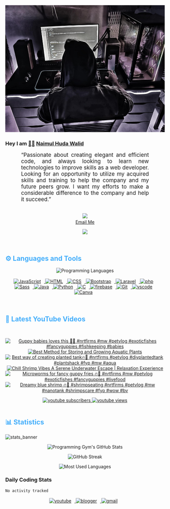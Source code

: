 <!-- ![github_cover_banner](https://www.digitalsolutionservices.com/img/services/web%20development.gif)-->

<div align="center" style="display:block;">
    <img height="400px" width="100%" alt="github cover banner" src="https://raw.githubusercontent.com/NaimulHudaWalid/NaimulHudaWalid/main/272276268_3114779035434264_920860974401480824_n.jpg"/> 
</div>

### Hey I am [👨🏻‍][facebook] [Naimul Huda Walid][youtube]



<p align:"center" style="text-align: justify; margin: 0 50px; font-size: 17px;" >
   “Passionate about creating elegant and efficient code, and always looking to learn new technologies to improve skills as a web developer. Looking for an opportunity to utilize my acquired skills and training to help the company and my future peers grow. I want my efforts to make a considerable difference to the company and help it succeed.”
<br>
<br>
<div align="center">

![](https://visitor-badge.glitch.me/badge?page_id=NaimulHudaWalid)
    <br />
[Email Me](mailto:dev.naimulhuda@gmail.com)
</div>
</p>
<!-- Typing SVG by DenverCoder1 - https://github.com/DenverCoder1/readme-typing-svg -->
<p align="center">
<!--   <a href="https://github.com/DenverCoder1/readme-typing-svg"> -->
    <img src="https://readme-typing-svg.herokuapp.com?color=E22FE4&width=380&height=45&lines=Open-Source+Enthusiast;Learning+In+Public;Empowering+Others;Nice+To+Meet+You+...&center=true"></a>

</p>
<br>
<!-- Languages and Tools -->

<h2 style="color: #44AEFB">⚙️ Languages and Tools</h2>
<div align="center" style="display:block;">
    <img width="100px" alt="Programming Languages" src="https://user-images.githubusercontent.com/78341798/194531121-47b0119a-ce00-439d-b586-125f86acb098.png"/> 
</div>
<br>   
<!-- Icons Resources -->
<!-- https://devicon.dev/ -->
<!-- https://cdn.jsdelivr.net/npm/simple-icons@v3/icons/ -->
<div align="center">
  <a href="https://developer.mozilla.org/en-US/docs/Web/JavaScript" target="_blank" rel="noreferrer">
      <img  alt="JavaScript" height="50px" style="padding-right:10px;" src="https://cdn.jsdelivr.net/gh/devicons/devicon/icons/javascript/javascript-plain.svg"/>
  </a>
  
 
  <a href="https://developer.mozilla.org/en-US/docs/Web/HTML" target="_blank" rel="noreferrer">
      <img  alt="HTML" height="50px" style="padding-right:10px;" src="https://cdn.jsdelivr.net/gh/devicons/devicon/icons/html5/html5-original.svg"/>
  </a>
  <a href="https://developer.mozilla.org/en-US/docs/Web/CSS" target="_blank" rel="noreferrer">
      <img  alt="CSS" height="50px" style="padding-right:10px;" src="https://cdn.jsdelivr.net/gh/devicons/devicon/icons/css3/css3-original.svg"/>
  </a>
  <a href="https://getbootstrap.com/" target="_blank" rel="noreferrer">
      <img  alt="Bootstrap" height="50px" style="padding-right:10px;" src="https://cdn.jsdelivr.net/gh/devicons/devicon/icons/bootstrap/bootstrap-original.svg"/>
  </a> 
  <a href="https://laravel.com/" target="_blank" rel="noreferrer">
      <img  alt="Laravel" height="50px" style="padding-right:10px;" src="https://cdn.jsdelivr.net/gh/devicons/devicon/icons/laravel/laravel-plain.svg"/>
  </a>
  <a href="https://www.php.net/" target="_blank" rel="noreferrer">
      <img  alt="php" height="50px" style="padding-right:10px;" src="https://cdn.jsdelivr.net/gh/devicons/devicon/icons/php/php-original.svg"/>
  </a>
  <a href="https://sass-lang.com/" target="_blank" rel="noreferrer">
      <img  alt="Sass" height="50px" style="padding-right:10px;" src="https://cdn.jsdelivr.net/gh/devicons/devicon/icons/sass/sass-original.svg"/>
  </a>
  <a href="https://www.java.com/en/" target="_blank" rel="noreferrer">
      <img  alt="Java" height="50px" style="padding-right:10px;" src="https://cdn.jsdelivr.net/gh/devicons/devicon/icons/java/java-original.svg"/>
  </a>    
  <a href="https://www.python.org/" target="_blank" rel="noreferrer">
      <img  alt="Python" height="50px" style="padding-right:10px;" src="https://cdn.jsdelivr.net/gh/devicons/devicon/icons/python/python-original.svg"/>
  </a>
  <a href="https://www.cprogramming.com/" target="_blank" rel="noreferrer">
      <img  alt="C" height="50px" style="padding-right:10px;" src="https://cdn.jsdelivr.net/gh/devicons/devicon/icons/c/c-original.svg"/>
  </a>
  
  <a href="https://firebase.google.com/" target="_blank" rel="noreferrer">
      <img  alt="firebase" height="50px" style="padding-right:10px;" src="https://cdn.jsdelivr.net/gh/devicons/devicon/icons/firebase/firebase-plain.svg"/>
  </a>
 
  <a href="https://git-scm.com/" target="_blank" rel="noreferrer">
      <img  alt="Git" height="50px" style="padding-right:10px;" src="https://cdn.jsdelivr.net/gh/devicons/devicon/icons/git/git-original.svg"/>
  </a>
  
  <a href="https://code.visualstudio.com/" target="_blank" rel="noreferrer">
      <img  alt="vscode" height="50px" style="padding-right:10px;"src="https://cdn.jsdelivr.net/gh/devicons/devicon/icons/vscode/vscode-original.svg"/>
  </a>
  <a href="https://www.canva.com/" target="_blank" rel="noreferrer">
      <img  alt="Canva" height="50px" style="padding-right:10px;" src="https://cdn.jsdelivr.net/gh/devicons/devicon/icons/canva/canva-original.svg"/> 
  </a>
</div>
<br>
<br>

<!-- Latest YouTube Videos -->

<h2 style="color: #44AEFB">🎦 Latest YouTube Videos</h2>
<br />

<!-- Resource/Reference: https://github.com/DenverCoder1/github-readme-youtube-cards -->
<div class="youtube videos cards" align="center">

<!-- BEGIN YOUTUBE-CARDS -->
[![Guppy babies loves this 🖤🔥 #nrtfirms #mw #petvlog #exoticfishes #fancyguppies #fishkeeping #babies](https://ytcards.demolab.com/?id=f7fUgo-SaDM&title=Guppy+babies+loves+this+%F0%9F%96%A4%F0%9F%94%A5+%23nrtfirms+%23mw+%23petvlog+%23exoticfishes+%23fancyguppies+%23fishkeeping+%23babies&lang=en&timestamp=1706755966&background_color=%230d1117&title_color=%23ffffff&stats_color=%23dedede&max_title_lines=1&width=250&border_radius=5 "Guppy babies loves this 🖤🔥 #nrtfirms #mw #petvlog #exoticfishes #fancyguppies #fishkeeping #babies")](https://www.youtube.com/watch?v=f7fUgo-SaDM)
[![Best Method for Storing and Growing Aquatic Plants](https://ytcards.demolab.com/?id=bRKXhlX3n_4&title=Best+Method+for+Storing+and+Growing+Aquatic+Plants&lang=en&timestamp=1706750154&background_color=%230d1117&title_color=%23ffffff&stats_color=%23dedede&max_title_lines=1&width=250&border_radius=5 "Best Method for Storing and Growing Aquatic Plants")](https://www.youtube.com/watch?v=bRKXhlX3n_4)
[![Best way of creating planted tank🔥🖤 #nrtfirms #petvlog #diyplantedtank #plantshack #fyp #mw #aqua](https://ytcards.demolab.com/?id=Jf4sw1JVBtE&title=Best+way+of+creating+planted+tank%F0%9F%94%A5%F0%9F%96%A4+%23nrtfirms+%23petvlog+%23diyplantedtank+%23plantshack+%23fyp+%23mw+%23aqua&lang=en&timestamp=1706746995&background_color=%230d1117&title_color=%23ffffff&stats_color=%23dedede&max_title_lines=1&width=250&border_radius=5 "Best way of creating planted tank🔥🖤 #nrtfirms #petvlog #diyplantedtank #plantshack #fyp #mw #aqua")](https://www.youtube.com/watch?v=Jf4sw1JVBtE)
[![Chill Shrimp Vibes A Serene Underwater Escape | Relaxation Experience](https://ytcards.demolab.com/?id=I1dcctACaog&title=Chill+Shrimp+Vibes+A+Serene+Underwater+Escape+%7C+Relaxation+Experience&lang=en&timestamp=1706584764&background_color=%230d1117&title_color=%23ffffff&stats_color=%23dedede&max_title_lines=1&width=250&border_radius=5 "Chill Shrimp Vibes A Serene Underwater Escape | Relaxation Experience")](https://www.youtube.com/watch?v=I1dcctACaog)
[![Microworms for fancy guppy fries 🔥🖤 #nrtfirms #mw #petvlog #exoticfishes #fancyguppies #livefood](https://ytcards.demolab.com/?id=qYdM1OFB5fU&title=Microworms+for+fancy+guppy+fries+%F0%9F%94%A5%F0%9F%96%A4+%23nrtfirms+%23mw+%23petvlog+%23exoticfishes+%23fancyguppies+%23livefood&lang=en&timestamp=1706501324&background_color=%230d1117&title_color=%23ffffff&stats_color=%23dedede&max_title_lines=1&width=250&border_radius=5 "Microworms for fancy guppy fries 🔥🖤 #nrtfirms #mw #petvlog #exoticfishes #fancyguppies #livefood")](https://www.youtube.com/watch?v=qYdM1OFB5fU)
[![Dreamy blue shrimp 🔥🖤 #shrimpseating #nrtfirms #petvlog #mw #nanotank #shrimpscare #fyp #wow #bv](https://ytcards.demolab.com/?id=rQbhyI0HJmw&title=Dreamy+blue+shrimp+%F0%9F%94%A5%F0%9F%96%A4+%23shrimpseating+%23nrtfirms+%23petvlog+%23mw+%23nanotank+%23shrimpscare+%23fyp+%23wow+%23bv&lang=en&timestamp=1706487188&background_color=%230d1117&title_color=%23ffffff&stats_color=%23dedede&max_title_lines=1&width=250&border_radius=5 "Dreamy blue shrimp 🔥🖤 #shrimpseating #nrtfirms #petvlog #mw #nanotank #shrimpscare #fyp #wow #bv")](https://www.youtube.com/watch?v=rQbhyI0HJmw)
<!-- END YOUTUBE-CARDS -->
</div>

<!-- Begin Youtube Buttons -->
<!-- Resource/Reference:  https://github.com/DenverCoder1/custom-icon-badges -->
<div class="youtube buttons" align="center">
    <a href="https://www.youtube.com/channel/UCa3YaFwzSII0kKg3Nads2dQ"  target="_blank">
        <img alt="youtube subscribers" src="https://img.shields.io/youtube/channel/subscribers/UCa3YaFwzSII0kKg3Nads2dQ?logo=youtube&logoColor=red&style=for-the-badge"/>
    </a> 
    <a href="https://www.youtube.com/channel/UCa3YaFwzSII0kKg3Nads2dQ"  target="_blank">
        <img alt="youtube views" src="https://custom-icon-badges.demolab.com/youtube/channel/views/UCa3YaFwzSII0kKg3Nads2dQ?color=%23E05D44&logo=eye&logoColor=white&style=for-the-badge&labelColor=#555555"/>
    </a> 
</div>
<br>
<!-- End Youtube Buttons -->

<!-- Statistics -->

<h2 style="color: #44AEFB">📊 Statistics</h2>

![stats_banner](https://user-images.githubusercontent.com/78341798/194534778-d662496c-ae00-4e8d-ae9b-b90912054e7f.gif)

<!-- Begin Stats Cards -->
<!-- Resources:  -->
<!-- Github & Languages Stats: https://github.com/naimul15-12090/github-readme-stats --> 
<!-- Streak Stats: https://github.com/denvercoder1/github-readme-streak-stats -->
<!-- Change the value after ?username= to your GitHub username. -->
<div class="stats" align="center">

![Programming Gym's GitHub Stats](https://github-readme-stats.vercel.app/api?username=NaimulHudaWalid&hide=stars&count_private=true&show_icons=true&theme=algolia&border_radius=20)

![GitHub Streak](https://streak-stats.demolab.com?user=NaimulHudaWalid&count_private=true&theme=algolia&border_radius=22)

![Most Used Languages](https://github-readme-stats.vercel.app/api/top-langs/?username=NaimulHudaWalid&langs_count=8&layout=compact&show_icons=true&theme=algolia&border_radius=20)
    
<!-- ![Top Langs](https://github-readme-stats.vercel.app/api/top-langs/?username=naimul15-12090&langs_count=8) -->
<!-- [![Top Langs](https://github-readme-stats.vercel.app/api/top-langs/?username=naimul15-12090&layout=compact)](https://github.com/anuraghazra/github-readme-stats)
 -->
    
</div>
<!--  End Stats Cards -->



### Daily Coding Stats
<!--START_SECTION:waka-->

```txt
No activity tracked
```

<!--END_SECTION:waka-->
<!-- Begin Footer -->
<!-- Icons Resources -->
<!-- https://devicon.dev/ -->
<div class="footer" align="center" style="margin:15px;">
    <a href="https://www.youtube.com/channel/UCa3YaFwzSII0kKg3Nads2dQ" target="_blank">
        <img  style="margin:0 10px 10px 0;" src="https://user-images.githubusercontent.com/78341798/194531650-698ef1b1-9cbd-4b4f-96ef-5a2ec4b5d7e6.svg" alt="youtube" width="40px"/>
    </a>
    <a href="https://www.linkedin.com/in/naimulhudawalid/" target="_blank">
        <img style="margin:0 10px 10px 0;" src="https://user-images.githubusercontent.com/78341798/194531458-b5dfeb1b-bad5-4dfa-909a-2e402262db9a.svg" alt="blogger" width="40px"/>
    </a>
    <a href="mailto:dev.naimulhuda@gmail.com" target="_blank">
        <img style="margin:0 10px 10px 0;" src="https://user-images.githubusercontent.com/78341798/194531383-ddb2b774-5bb9-491c-b601-4a4a7d9792fb.svg" alt="gmail" width="40px"/>
    </a>
</div>
<!-- End Footer -->

[youtube]: https://www.youtube.com/channel/UCa3YaFwzSII0kKg3Nads2dQ
[facebook]: https://www.facebook.com/profile.php?id=100007065945838

